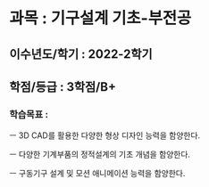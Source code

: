 # 과목 : 기구설계 기초-부전공
## 이수년도/학기 : 2022-2학기 
## 학점/등급 : 3학점/B+

### 학습목표 : 
ㅡ 3D CAD를 활용한 다양한 형상 디자인 능력을 함양한다.

ㅡ 다양한 기계부품의 정적설계의 기초 개념을 함양한다.

ㅡ 구동기구 설계 및 모션 애니메이션 능력을 함양한다.

